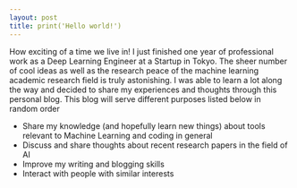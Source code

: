 ```yaml
---
layout: post
title: print('Hello world!')
---
```


How exciting of a time we live in! I just finished one year of professional work as a Deep Learning Engineer at a Startup in Tokyo. The sheer number of cool ideas as well as the research peace of the machine learning academic research field is truly astonishing. I was able to learn a lot along the way and decided to share my experiences and thoughts through this personal blog. This blog will serve different purposes listed below in random order

* Share my knowledge (and hopefully learn new things) about tools relevant to Machine Learning and coding in general
* Discuss and share thoughts about recent research papers in the field of AI
* Improve my writing and blogging skills 
* Interact with people with similar interests
